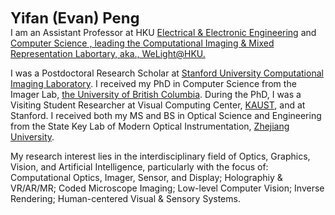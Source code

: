 <span style="font-size: 1.7em; font-weight: bold;">**Yifan (Evan) Peng**</span><br>
I am an Assistant Professor at HKU [Electrical & Electronic Engineering](https://www.eee.hku.hk/) and [Computer Science , leading the Computational Imaging & Mixed Representation Labortary, aka., WeLight@HKU.](http://weshapelight.com/)

I was a Postdoctoral Research Scholar at [Stanford University Computational Imaging Laboratory](http://computationalimaging.org/). I received my PhD in Computer Science from the Imager Lab, [the University of British Columbia](https://www.cs.ubc.ca/). During the PhD, I was a Visiting Student Researcher at Visual Computing Center, [KAUST](https://cemse.kaust.edu.sa/vcc/), and at Stanford. I received both my MS and BS in Optical Science and Engineering from the State Key Lab of Modern Optical Instrumentation, [Zhejiang University](http://www.zju.edu.cn/english/research/list.htm).

My research interest lies in the interdisciplinary field of Optics, Graphics, Vision, and Artificial Intelligence, particularly with the focus of: Computational Optics, Imager, Sensor, and Display; Holographiy & VR/AR/MR; Coded Microscope Imaging; Low-level Computer Vision; Inverse Rendering; Human-centered Visual & Sensory Systems.